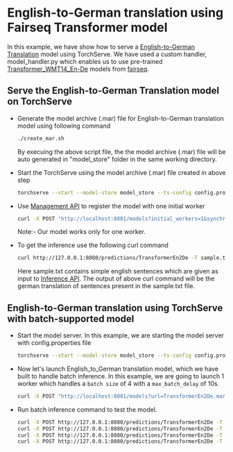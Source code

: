 # English-to-German translation using Fairseq Transformer model

In this example, we have show how to serve a [English-to-German Translation](https://pytorch.org/hub/pytorch_fairseq_translation/#english-to-german-translation) model using TorchServe. We have used a custom handler, model_handler.py which enables us to use pre-trained [Transformer_WMT14_En-De](https://github.com/pytorch/fairseq/blob/master/examples/translation/README.md) models from [fairseq](https://github.com/pytorch/fairseq). 

## Serve the English-to-German Translation model on TorchServe

* Generate the model archive (.mar) file for English-to-German translation model using following command

    ```bash
    ./create_mar.sh
    ```
    By execuing the above script file, the the model archive (.mar) file will be auto generated in "model_store" folder in the same working directory.


* Start the TorchServe using the model archive (.mar) file created in above step

    ```bash
    torchserve --start --model-store model_store --ts-config config.properties
    ```

* Use [Management API](https://github.com/pytorch/serve/blob/master/docs/management_api.md#management-api) to register the model with one initial worker

    ```bash
    curl -X POST "http://localhost:8081/models?initial_workers=1&synchronous=true&url=TransformerEn2De.mar"
    ```
    Note:- Our model works only for one worker.

* To get the inference use the following curl command

    ```bash
    curl http://127.0.0.1:8080/predictions/TransformerEn2De -T sample.txt
    ```
    Here sample.txt contains simple english sentences which are given as input to [Inference API](https://github.com/pytorch/serve/blob/master/docs/inference_api.md#predictions-api). The output of above curl command will be the german translation of sentences present in the sample.txt file.

## English-to-German translation using TorchServe with batch-supported model

* Start the model server. In this example, we are starting the model server with config.properties file

    ```bash
    torchserve --start --model-store model_store --ts-config config.properties
    ```

* Now let's launch English_to_German translation model, which we have built to handle batch inference. 
In this example, we are going to launch 1 worker which handles a `batch size` of 4 with a `max_batch_delay` of 10s.

    ```bash
    curl -X POST "http://localhost:8081/models?url=TransformerEn2De.mar&initial_workers=1&synchronous=true&batch_size=4&max_batch_delay=10000"
    ```

* Run batch inference command to test the model.

    ```bash
    curl -X POST http://127.0.0.1:8080/predictions/TransformerEn2De -T ./model_input/sample1.txt& 
    curl -X POST http://127.0.0.1:8080/predictions/TransformerEn2De -T ./model_input/sample2.txt& 
    curl -X POST http://127.0.0.1:8080/predictions/TransformerEn2De -T ./model_input/sample3.txt& 
    curl -X POST http://127.0.0.1:8080/predictions/TransformerEn2De -T ./model_input/sample4.txt&
    ```
